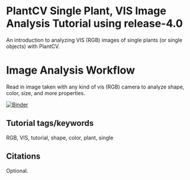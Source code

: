 # PlantCV Single Plant, VIS Image Analysis Tutorial using release-4.0

An introduction to analyzing VIS (RGB) images of single plants (or single objects) with PlantCV.

# Image Analysis Workflow

Read in image taken with any kind of vis (RGB) camera to analyze shape, color, size, and more properties. 


[![Binder](https://mybinder.org/badge_logo.svg)](https://mybinder.org/v2/gh/danforthcenter/plantcv-tutorial-v4-VIS-single-plant/HEAD?filepath=index.ipynb)


## Tutorial tags/keywords

RGB, VIS, tutorial, shape, color, plant, single

## Citations

Optional.
